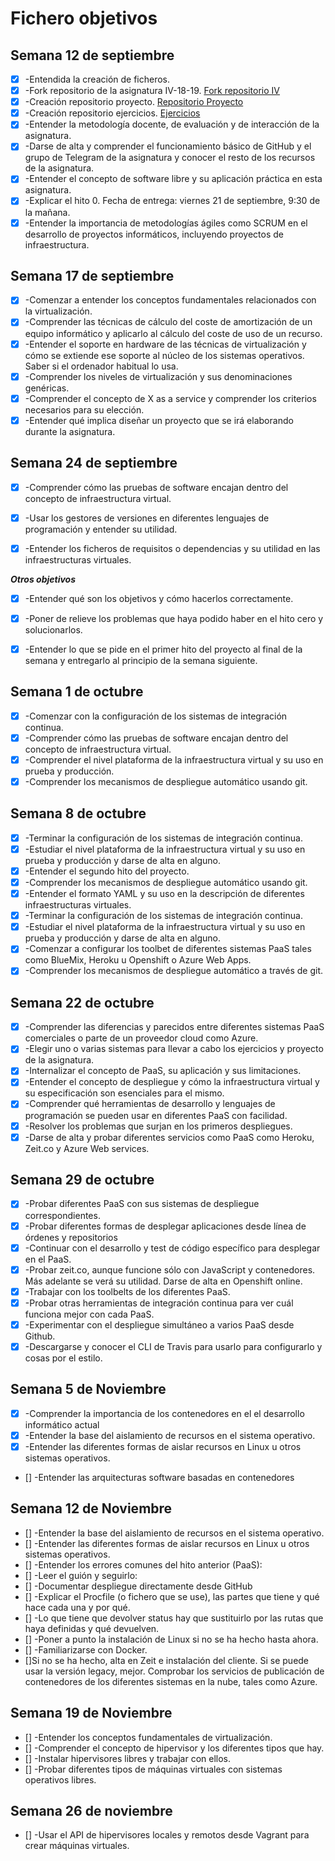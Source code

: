 # Fichero objetivos
## Semana 12 de septiembre
- [x] -Entendida la creación de ficheros.
- [x] -Fork repositorio de la asignatura IV-18-19. [Fork repositorio IV](https://github.com/juaneml/IV-18-19)
- [x] -Creación repositorio proyecto. [Repositorio Proyecto](https://github.com/juaneml/IV_1819_Proyecto)
- [x] -Creación repositorio ejercicios. [Ejercicios](https://github.com/juaneml/Ejercicios-IV)
- [x] -Entender la metodología docente, de evaluación y de interacción de la asignatura.
- [x] -Darse de alta y comprender el funcionamiento básico de GitHub y el grupo de Telegram de la asignatura y conocer el resto de los recursos de la asignatura.
- [x] -Entender el concepto de software libre y su aplicación práctica en esta asignatura.
- [x] -Explicar el hito 0. Fecha de entrega: viernes 21 de septiembre, 9:30 de la mañana.
- [x] -Entender la importancia de metodologías ágiles como SCRUM en el desarrollo de proyectos informáticos, incluyendo proyectos de infraestructura.

## Semana 17 de septiembre
- [x] -Comenzar a entender los conceptos fundamentales relacionados con la virtualización.
- [x] -Comprender las técnicas de cálculo del coste de amortización de un equipo informático y aplicarlo al cálculo del coste de uso de un recurso.
- [x] -Entender el soporte en hardware de las técnicas de virtualización y cómo se extiende ese soporte al núcleo de los sistemas operativos. Saber si el ordenador habitual lo usa.
- [x] -Comprender los niveles de virtualización y sus denominaciones genéricas.
- [x] -Comprender el concepto de X as a service y comprender los criterios necesarios para su elección.
- [x] -Entender qué implica diseñar un proyecto que se irá elaborando durante la asignatura.

## Semana 24 de septiembre
- [x] -Comprender cómo las pruebas de software encajan dentro del concepto de infraestructura virtual.

- [x] -Usar los gestores de versiones en diferentes lenguajes de programación y entender su utilidad.

- [x] -Entender los ficheros de requisitos o dependencias y su utilidad en las infraestructuras virtuales.

***Otros objetivos***
- [x] -Entender qué son los objetivos y cómo hacerlos correctamente.

- [x] -Poner de relieve los problemas que haya podido haber en el hito cero y solucionarlos.

- [x] -Entender lo que se pide en el primer hito del proyecto al final de la semana y entregarlo al principio de la semana siguiente.

## Semana 1 de octubre
- [x] -Comenzar con la configuración de los sistemas de integración continua.
- [x] -Comprender cómo las pruebas de software encajan dentro del concepto de infraestructura virtual.
- [x] -Comprender el nivel plataforma de la infraestructura virtual y su uso en prueba y producción.
- [x] -Comprender los mecanismos de despliegue automático usando git.

## Semana 8 de octubre
- [x] -Terminar la configuración de los sistemas de integración continua.
- [x] -Estudiar el nivel plataforma de la infraestructura virtual y su uso en prueba y producción y darse de alta en alguno.
- [x] -Entender el segundo hito del proyecto.
- [x] -Comprender los mecanismos de despliegue automático usando git.
- [x] -Entender el formato YAML y su uso en la descripción de diferentes infraestructuras virtuales.
- [x] -Terminar la configuración de los sistemas de integración continua.
- [x] -Estudiar el nivel plataforma de la infraestructura virtual y su uso en prueba y producción y darse de alta en alguno.
- [x] -Comenzar a configurar los toolbet de diferentes sistemas PaaS tales como BlueMix, Heroku u Openshift o Azure Web Apps.
- [x] -Comprender los mecanismos de despliegue automático a través de git.

## Semana 22 de octubre
- [x] -Comprender las diferencias y parecidos entre diferentes sistemas PaaS comerciales o parte de un proveedor cloud como Azure.
- [x] -Elegir uno o varias sistemas para llevar a cabo los ejercicios y proyecto de la asignatura.
- [x] -Internalizar el concepto de PaaS, su aplicación y sus limitaciones.
- [x] -Entender el concepto de despliegue y cómo la infraestructura virtual y su especificación son esenciales para el mismo.
- [x] -Comprender qué herramientas de desarrollo y lenguajes de programación se pueden usar en diferentes PaaS con facilidad.
- [x] -Resolver los problemas que surjan en los primeros despliegues.
- [x] -Darse de alta y probar diferentes servicios como PaaS como Heroku, Zeit.co y Azure Web services.

## Semana 29 de octubre
- [x] -Probar diferentes PaaS con sus sistemas de despliegue correspondientes.
- [x] -Probar diferentes formas de desplegar aplicaciones desde línea de órdenes y repositorios
- [x] -Continuar con el desarrollo y test de código específico para desplegar en el PaaS.
- [x] -Probar zeit.co, aunque funcione sólo con JavaScript y contenedores. Más adelante se verá su utilidad. Darse de alta en Openshift online.
- [x] -Trabajar con los toolbelts de los diferentes PaaS.
- [x] -Probar otras herramientas de integración continua para ver cuál funciona mejor con cada PaaS.
- [x] -Experimentar con el despliegue simultáneo a varios PaaS desde Github.
- [x] -Descargarse y conocer el CLI de Travis para usarlo para configurarlo y cosas por el estilo.

## Semana 5 de Noviembre
- [x] -Comprender la importancia de los contenedores en el el desarrollo informático actual
- [x] -Entender la base del aislamiento de recursos en el sistema operativo.
- [x] -Entender las diferentes formas de aislar recursos en Linux u otros sistemas operativos.
- [] -Entender las arquitecturas software basadas en contenedores

## Semana 12 de Noviembre
- [] -Entender la base del aislamiento de recursos en el sistema operativo.
- [] -Entender las diferentes formas de aislar recursos en Linux u otros sistemas operativos.
- [] -Entender los errores comunes del hito anterior (PaaS):
- [] -Leer el guión y seguirlo:
- [] -Documentar despliegue directamente desde GitHub
- [] -Explicar el Procfile (o fichero que se use), las partes que tiene y qué hace cada una y por qué.
- [] -Lo que tiene que devolver status hay que sustituirlo por las rutas que haya definidas y qué devuelven.
- [] -Poner a punto la instalación de Linux si no se ha hecho hasta ahora.
- [] -Familiarizarse con Docker.
- []Si no se ha hecho, alta en Zeit e instalación del cliente. Si se puede usar la versión legacy, mejor.
Comprobar los servicios de publicación de contenedores de los diferentes sistemas en la nube, tales como Azure.


## Semana 19 de Noviembre
- [] -Entender los conceptos fundamentales de virtualización.
- [] -Comprender el concepto de hipervisor y los diferentes tipos que hay.
- [] -Instalar hipervisores libres y trabajar con ellos.
- [] -Probar diferentes tipos de máquinas virtuales con sistemas operativos libres.

## Semana 26 de noviembre
- [] -Usar el API de hipervisores locales y remotos desde Vagrant para crear máquinas virtuales.
